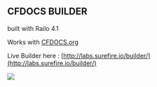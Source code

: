 ## CFDOCS BUILDER

built with Railo 4.1

Works with [CFDOCS.org](http://cfdocs.org)

Live Builder here : [http://labs.surefire.io/builder/](http://labs.surefire.io/builder/)

![](https://raw.github.com/melinite/cfdocs/cfdocbuilderUI/builder/builderss.PNG)

